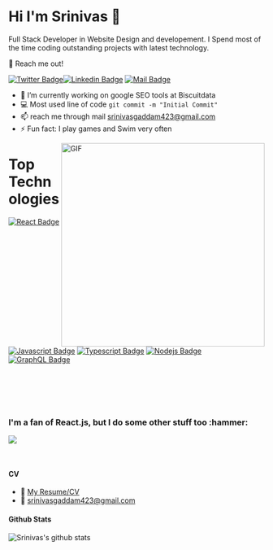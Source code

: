 <h1> Hi I'm Srinivas 👋</h1>

 <p>Full Stack Developer in Website Design and developement. I Spend most of the time coding outstanding projects with latest technology.</p>

<p></p>

🔭  Reach me out!


[![Twitter Badge](https://img.shields.io/badge/-@s_geddam-1ca0f1?style=flat&labelColor=1ca0f1&logo=twitter&logoColor=white&link=https://twitter.com/Ipenywis)](https://twitter.com/s_geddam)[![Linkedin Badge](https://img.shields.io/badge/-SrinivasGaddam-0e76a8?style=flat&labelColor=0e76a8&logo=linkedin&logoColor=white)](https://www.linkedin.com/in/purnagaddam93/) [![Mail Badge](https://img.shields.io/badge/-srinivasgaddam423-c0392b?style=flat&labelColor=c0392b&logo=gmail&logoColor=white)](mailto:srinivasgaddam423@gmail.com)




<p></p>

- 🔭 I’m currently working on google SEO tools at Biscuitdata
- :computer: Most used line of code `git commit -m "Initial Commit"`
- 📫 reach me through mail srinivasgaddam423@gmail.com
- ⚡ Fun fact: I play games and Swim very often
<p></p>
<img hight="400" width="400" alt="GIF" align="right" src="https://github.com/Xx-Ashutosh-xX/Xx-Ashutosh-xX/blob/master/assets/1936.gif">
<h1>Top Technologies</h1>

<!-- TODO: Make technologies links takes you to repositories -->

[![React Badge](https://img.shields.io/badge/-React-61DBFB?style=for-the-badge&labelColor=black&logo=react&logoColor=61DBFB)](#) [![Javascript Badge](https://img.shields.io/badge/-Javascript-F0DB4F?style=for-the-badge&labelColor=black&logo=javascript&logoColor=F0DB4F)](#) [![Typescript Badge](https://img.shields.io/badge/-Typescript-007acc?style=for-the-badge&labelColor=black&logo=typescript&logoColor=007acc)](#) [![Nodejs Badge](https://img.shields.io/badge/-Nodejs-3C873A?style=for-the-badge&labelColor=black&logo=node.js&logoColor=3C873A)](#) [![GraphQL Badge](https://img.shields.io/badge/-GraphQl-e535ab?style=for-the-badge&labelColor=black&logo=node.js&logoColor=e535ab)](#)

<br />
<br />
<br />
<br />
<h3>
  I'm a fan of React.js, but I do some other stuff too :hammer:
</h3>

<p >
<img src="https://andyruwruw.vercel.app/api/skills"> 
</p>


<br />

#### CV
- :paperclip: [My Resume/CV](PurnaGaddam_Resume.pdf)
- :email: srinivasgaddam423@gmail.com
#### Github Stats

![Srinivas's github stats](https://github-readme-stats.vercel.app/api?username=srinivasgpc&count_private=true&theme=tokyonight&hide=contribs,prs)
